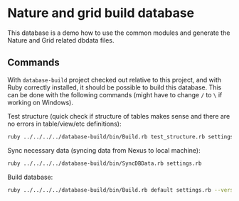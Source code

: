 # Nature and grid build database

This database is a demo how to use the common modules and generate the Nature and Grid related dbdata files. 


## Commands

With `database-build` project checked out relative to this project, and with Ruby correctly installed, it should be possible to build this database.
This can be done with the following commands (might have to change `/` to `\` if working on Windows).

Test structure (quick check if structure of tables makes sense and there are no errors in table/view/etc definitions):
```bash
ruby ../../../../database-build/bin/Build.rb test_structure.rb settings.rb
```

Sync necessary data (syncing data from Nexus to local machine):
```bash
ruby ../../../../database-build/bin/SyncDBData.rb settings.rb
```

Build database:
```bash
ruby ../../../../database-build/bin/Build.rb default settings.rb --version '#'
```
